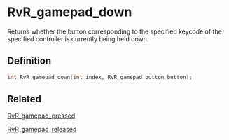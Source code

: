 # RvR_gamepad_down

Returns whether the button corresponding to the specified keycode of the specified controller is currently being held down.

## Definition

```c
int RvR_gamepad_down(int index, RvR_gamepad_button button);
```

## Related

[RvR_gamepad_pressed](/rvr/rvr/gamepad_pressed)

[RvR_gamepad_released](/rvr/rvr/gamepad_released)

